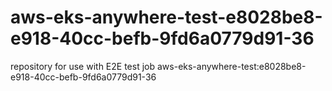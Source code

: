 # aws-eks-anywhere-test-e8028be8-e918-40cc-befb-9fd6a0779d91-36
repository for use with E2E test job aws-eks-anywhere-test:e8028be8-e918-40cc-befb-9fd6a0779d91-36
